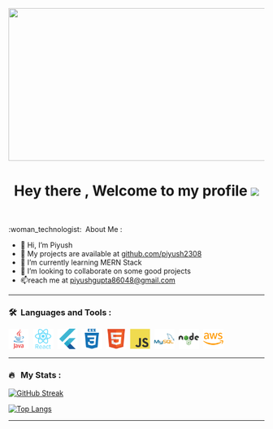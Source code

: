 <p align="center">




<p align="center"><img src="https://media.giphy.com/media/dWesBcTLavkZuG35MI/giphy.gif" width="600" height="300"  /></p>
<h1 align="center">Hey there , Welcome to my profile <img src="https://media.giphy.com/media/hvRJCLFzcasrR4ia7z/giphy.gif" width="40"></h1>
  
<p align="center"><img src="https://komarev.com/ghpvc/?username=piyush2308&style=flat-square&color=blue" alt=""></p>
 :woman_technologist: &nbsp;About Me :

- 👋 Hi, I’m Piyush
- 👀 My projects are available at [github.com/piyush2308   ](https://github.com/piyush2308)     
- 🌱 I’m currently learning MERN Stack
- 💞️ I’m looking to collaborate on some good projects
- 📫reach me at piyushgupta86048@gmail.com
 
---

### 🛠 &nbsp;Languages and Tools :

<p>
<img src="https://github.com/devicons/devicon/blob/master/icons/java/java-original-wordmark.svg" title="Java" alt="Java" width="40" height="40"/>&nbsp;
<img src="https://github.com/devicons/devicon/blob/master/icons/react/react-original-wordmark.svg" title="React" alt="React" width="40" height="40"/>&nbsp;
<img src="https://github.com/devicons/devicon/blob/master/icons/flutter/flutter-original.svg" title="Flutter" alt="Flutter" width="40" height="40"/>&nbsp;
<img src="https://github.com/devicons/devicon/blob/master/icons/css3/css3-plain-wordmark.svg"  title="CSS3" alt="CSS" width="40" height="40"/>&nbsp;
<img src="https://github.com/devicons/devicon/blob/master/icons/html5/html5-original.svg" title="HTML5" alt="HTML" width="40" height="40"/>&nbsp;
<img src="https://github.com/devicons/devicon/blob/master/icons/javascript/javascript-original.svg" title="JavaScript" alt="JavaScript" width="40" height="40"/>&nbsp;
<img src="https://github.com/devicons/devicon/blob/master/icons/mysql/mysql-original-wordmark.svg" title="MySQL"  alt="MySQL" width="40" height="40"/>&nbsp;
<img src="https://github.com/devicons/devicon/blob/master/icons/nodejs/nodejs-original-wordmark.svg" title="NodeJS" alt="NodeJS" width="40" height="40"/>&nbsp;
<img src="https://github.com/devicons/devicon/blob/master/icons/amazonwebservices/amazonwebservices-plain-wordmark.svg" title="AWS" alt="AWS" width="40" height="40"/>&nbsp;
 
 

---

### 🔥 &nbsp; My Stats :

[![GitHub Streak](http://github-readme-streak-stats.herokuapp.com?user=piyush2308&theme=dark&background=000000)](https://git.io/streak-stats)

[![Top Langs](https://github-readme-stats.vercel.app/api/top-langs/?username=piyush2308&layout=compact&theme=vision-friendly-dark)](https://github.com/anuraghazra/github-readme-stats)

---


<!---
piyush2308/piyush2308 is a ✨ special ✨ repository because its `README.md` (this file) appears on your GitHub profile.
You can click the Preview link to take a look at your changes.
--->
